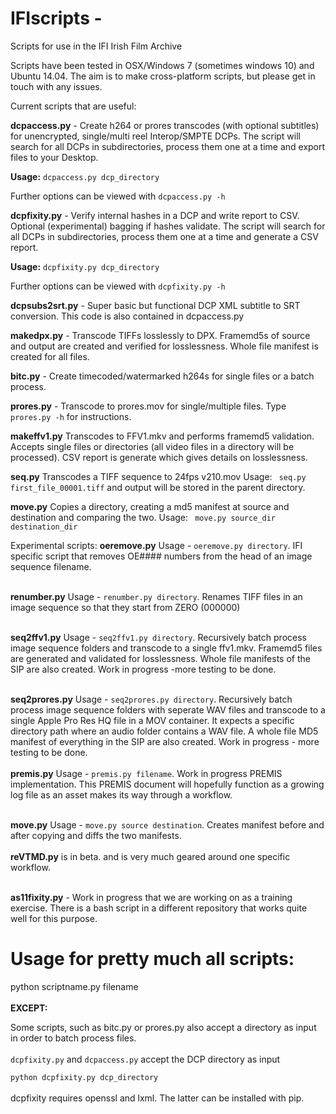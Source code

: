 # IFIscripts -
Scripts for use in the IFI Irish Film Archive

Scripts have been tested in OSX/Windows 7 (sometimes windows 10)  and Ubuntu 14.04. The aim is to make cross-platform scripts, but please get in touch with any issues.

Current scripts that are useful:

<b>dcpaccess.py</b> - Create h264 or prores transcodes (with optional subtitles) for unencrypted, single/multi reel Interop/SMPTE DCPs. The script will search for all DCPs in subdirectories, process them one at a time and export files to your Desktop.

<b>Usage:</b> `dcpaccess.py dcp_directory`

Further options can be viewed with `dcpaccess.py -h`

<b>dcpfixity.py</b> - Verify internal hashes in a DCP and write report to CSV. Optional (experimental) bagging if hashes validate. The script will search for all DCPs in subdirectories, process them one at a time and generate a CSV report.

<b>Usage:</b> `dcpfixity.py dcp_directory`

Further options can be viewed with `dcpfixity.py -h`

<b>dcpsubs2srt.py</b> - Super basic but functional DCP XML subtitle to SRT conversion. This code is also contained in dcpaccess.py

<b>makedpx.py</b> - Transcode TIFFs losslessly to DPX. Framemd5s of source and output are created and verified for losslessness. Whole file manifest is created for all files.

<b>bitc.py</b> - Create timecoded/watermarked h264s for single files or a batch process.

<b>prores.py</b> - Transcode to prores.mov for single/multiple files. Type `prores.py -h` for instructions.

<b>makeffv1.py</b> Transcodes to FFV1.mkv and performs framemd5 validation. Accepts single files or directories (all video files in a directory will be processed). CSV report is generate which gives details on losslessness. 

<b>seq.py</b> Transcodes a TIFF sequence to 24fps v210.mov Usage: ` seq.py first_file_00001.tiff` and output will be stored in the parent directory.

<b>move.py</b> Copies a directory, creating a md5 manifest at source and destination and comparing the two. Usage: ` move.py source_dir destination_dir` 

Experimental scripts: 
<b>oeremove.py</b> Usage - `oeremove.py directory`. IFI specific script that removes OE#### numbers from the head of an image sequence filename. <br><br>

<b>renumber.py</b> Usage - `renumber.py directory`. Renames TIFF files in an image sequence so that they start from ZERO (000000) <br><br>

<b>seq2ffv1.py</b> Usage - `seq2ffv1.py directory`. Recursively batch process image sequence folders and transcode to a single ffv1.mkv. Framemd5 files are generated and validated for losslessness. Whole file manifests of the SIP are also created. Work in progress -more testing to be done. <br><br>

<b>seq2prores.py</b> Usage - `seq2prores.py directory`. Recursively batch process image sequence folders with seperate WAV files and transcode to a single Apple Pro Res HQ file in a MOV container. It expects a specific directory path where an audio folder contains a WAV file. A whole file MD5 manifest of everything in the SIP are also created. Work in progress - more testing to be done. <br><br>
<b>premis.py</b> Usage - `premis.py filename`. Work in progress PREMIS implementation. This PREMIS document will hopefully function as a growing log file as an asset makes its way through a workflow.<br><br>

<b>move.py</b> Usage - `move.py source destination`. Creates manifest before and after copying and diffs the two manifests.<br><br>
<b>reVTMD.py</b> is in beta. and is very much geared around one specific workflow.<br><br>

<b>as11fixity.py</b> - Work in progress that we are working on as a training exercise. There is a bash script in a different repository that works quite well for this purpose.

<h1>Usage for pretty much all scripts:<br></h1>
python scriptname.py filename<br>
<br>
<b>EXCEPT:</b> <br>

Some scripts, such as bitc.py or prores.py also accept a directory as input in order to batch process files.<br>
<br>
`dcpfixity.py` and `dcpaccess.py` accept the DCP directory as input <br>

`python dcpfixity.py dcp_directory`
<br><br>
dcpfixity requires openssl and lxml. The latter can be installed with pip.
